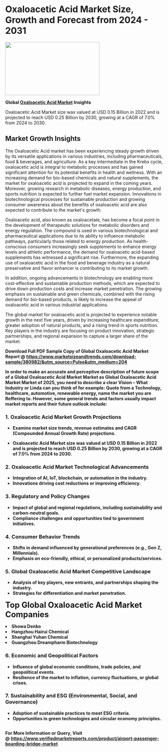 <H1>Oxaloacetic Acid Market Size, Growth and Forecast from 2024 - 2031</H1><img class="aligncenter size-medium wp-image-584254" src="https://thirdeyenews.in/wp-content/uploads/2024/09/Global-Market-Research-300x168.jpeg" alt="" width="300" height="168" /><p><strong>Global&nbsp;<a href="https://www.marketsizeandtrends.com/download-sample/380982/&amp;utm_source=Pulse&amp;utm_medium=204">Oxaloacetic Acid Market</a> Insights</strong></p><p>Oxaloacetic Acid Market size was valued at USD 0.15 Billion in 2022 and is projected to reach USD 0.25 Billion by 2030, growing at a CAGR of 7.0% from 2024 to 2030.</p><p><h2>Market Growth Insights</h2> <p>The Oxaloacetic Acid market has been experiencing steady growth driven by its versatile applications in various industries, including pharmaceuticals, food & beverages, and agriculture. As a key intermediate in the Krebs cycle, oxaloacetic acid is integral to metabolic processes and has gained significant attention for its potential benefits in health and wellness. With an increasing demand for bio-based chemicals and natural supplements, the market for oxaloacetic acid is projected to expand in the coming years. Moreover, growing research in metabolic diseases, energy production, and sports nutrition is expected to further fuel market expansion. Innovations in biotechnological processes for sustainable production and growing consumer awareness about the benefits of oxaloacetic acid are also expected to contribute to the market's growth.</p> <p><strong></strong></p> <p>Oxaloacetic acid, also known as oxaloacetate, has become a focal point in the development of therapeutic solutions for metabolic disorders and energy regulation. The compound is used in various biotechnological and pharmaceutical applications due to its ability to influence metabolic pathways, particularly those related to energy production. As health-conscious consumers increasingly seek supplements to enhance energy levels and athletic performance, the demand for oxaloacetic acid-based supplements has witnessed a significant rise. Furthermore, the expanding use of oxaloacetic acid in the food and beverage industry as a natural preservative and flavor enhancer is contributing to its market growth.</p> <p>In addition, ongoing advancements in biotechnology are enabling more cost-effective and sustainable production methods, which are expected to drive down production costs and increase market penetration. The growing emphasis on sustainable and green chemicals, combined with the rising demand for bio-based products, is likely to increase the appeal of oxaloacetic acid in various industrial applications.</p> <p>The global market for oxaloacetic acid is projected to experience notable growth in the next five years, driven by increasing healthcare expenditure, greater adoption of natural products, and a rising trend in sports nutrition. Key players in the industry are focusing on product innovation, strategic partnerships, and regional expansion to capture a larger share of the market.</p> <p><strong></p><p><span class=""><strong>Download Full PDF Sample Copy of Global Oxaloacetic Acid Market Report</strong> @ <a href="https://www.marketsizeandtrends.com/download-sample/380982/&amp;utm_source=Pulse&amp;utm_medium=204" target="_blank">https://www.marketsizeandtrends.com/download-sample/380982/&amp;utm_source=Pulse&amp;utm_medium=204</a></span></p><p>In order to make an accurate and perceptive description of future scope of a Global&nbsp;Oxaloacetic Acid Market Market as Global&nbsp;Oxaloacetic Acid Market Market of 2025, you need to describe a clear Vision &ndash; What Industry or Linda can you think of for example: Quote from a Technology, healthcare, automotive, renewable energy, name the market you are Reffering to. However, some general trends and factors usually impact market reports and their future outlook include:</p><h3>1.&nbsp;<strong>Oxaloacetic Acid Market Growth Projections</strong></h3><ul><li>Examine market size trends, revenue estimates and CAGR (Compounded Annual Growth Rate) projections.</li><li><p>Oxaloacetic Acid Market size was valued at USD 0.15 Billion in 2022 and is projected to reach USD 0.25 Billion by 2030, growing at a CAGR of 7.0% from 2024 to 2030.</p></li></ul><h3>2.&nbsp;<strong>Oxaloacetic Acid Market Technological Advancements</strong></h3><ul><li>Integration of AI, IoT, blockchain, or automation in the industry.</li><li>Innovations driving cost reductions or improving efficiency.</li></ul><h3>3.&nbsp;<strong>Regulatory and Policy Changes</strong></h3><ul><li>Impact of global and regional regulations, including sustainability and carbon-neutral goals.</li><li>Compliance challenges and opportunities tied to government initiatives.</li></ul><h3>4.&nbsp;<strong>Consumer Behavior Trends</strong></h3><ul><li>Shifts in demand influenced by generational preferences (e.g., Gen Z, Millennials).</li><li>Emphasis on eco-friendly, ethical, or personalized products/services.</li></ul><h3>5.&nbsp;<strong>Global Oxaloacetic Acid Market Competitive Landscape</strong></h3><ul><li>Analysis of key players, new entrants, and partnerships shaping the industry.</li><li>Strategies for differentiation and market penetration.</li></ul><p data-pm-slice="1 1 []"><span style="color: inherit; font-family: inherit; font-size: 25px;">Top Global Oxaloacetic Acid Market Companies</span></p><div class="" data-test-id=""><p><li>Showa Denko</li><li> Hangzhou Hairui Chemical</li><li> Shanghai Yuhan Chemical</li><li> Guangzhou Dreampharm Biotechnology</li></p></div><h3>6.&nbsp;<strong>Economic and Geopolitical Factors</strong></h3><ul><li>Influence of global economic conditions, trade policies, and geopolitical events.</li><li>Resilience of the market to inflation, currency fluctuations, or global crises.</li></ul><h3>7.&nbsp;<strong>Sustainability and ESG (Environmental, Social, and Governance)</strong></h3><ul><li>Adoption of sustainable practices to meet ESG criteria.</li><li>Opportunities in green technologies and circular economy principles.</li></ul><h2><strong style="font-size: 14px;">For More Information or Query, Visit @&nbsp;</strong><a style="background-color: #ffffff; font-size: 14px;" href="https://www.marketsizeandtrends.com/report/oxaloacetic-acid-market/" target="_blank">https://www.verifiedmarketreports.com/product/airport-passenger-boarding-bridge-market</a></h2>
